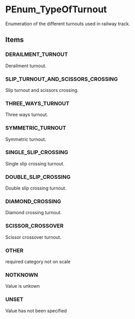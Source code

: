# PEnum_TypeOfTurnout

Enumeration of the different turnouts used in railway track.<!-- end of definition -->

## Items

### DERAILMENT_TURNOUT
Derailment turnout.

### SLIP_TURNOUT_AND_SCISSORS_CROSSING
Slip turnout and scissors crossing.

### THREE_WAYS_TURNOUT
Three ways turnout.

### SYMMETRIC_TURNOUT
Symmetric turnout.

### SINGLE_SLIP_CROSSING
Single slip crossing turnout.

### DOUBLE_SLIP_CROSSING
Double slip crossing turnout.

### DIAMOND_CROSSING
Diamond crossing turnout.

### SCISSOR_CROSSOVER
Scissor crossover turnout.

### OTHER
required category not on scale

### NOTKNOWN
Value is unkown

### UNSET
Value has not been specified
